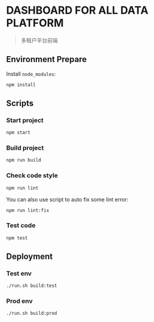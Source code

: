 # DASHBOARD FOR ALL DATA PLATFORM

> 多租户平台前端
> 

## Environment Prepare

Install `node_modules`:

```bash
npm install
```

## Scripts

### Start project

```bash
npm start
```

### Build project

```bash
npm run build
```

### Check code style

```bash
npm run lint
```

You can also use script to auto fix some lint error:

```bash
npm run lint:fix
```

### Test code

```bash
npm test
```

## Deployment

### Test env

```bash
./run.sh build:test
```

### Prod env

```bash
./run.sh build:prod
```
